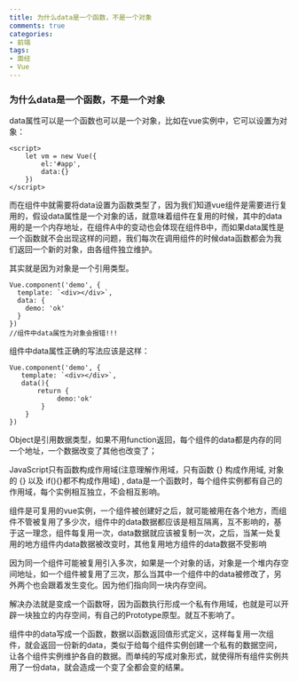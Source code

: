 ```yaml
---
title: 为什么data是一个函数，不是一个对象
comments: true
categories: 
- 前端
tags: 
- 面经
- Vue
---
```


### 为什么data是一个函数，不是一个对象

data属性可以是一个函数也可以是一个对象，比如在vue实例中，它可以设置为对象：

```vue
<script>
    let vm = new Vue({
        el:'#app',
        data:{}
    })
</script>
```

而在组件中就需要将data设置为函数类型了，因为我们知道vue组件是需要进行复用的，假设data属性是一个对象的话，就意味着组件在复用的时候，其中的data用的是一个内存地址，在组件A中的变动也会体现在组件B中，而如果data属性是一个函数就不会出现这样的问题，我们每次在调用组件的时候data函数都会为我们返回一个新的对象，由各组件独立维护。

其实就是因为对象是一个引用类型。

```vue
Vue.component('demo', {
  template: `<div></div>`,
  data: {
    demo: 'ok'
  }
})
//组件中data属性为对象会报错!!!
```

组件中data属性正确的写法应该是这样：

```vue
Vue.component('demo', {
   template: `<div></div>`,
   data(){
       return {
            demo:'ok'
        }
    }
})
```

Object是引用数据类型，如果不用function返回，每个组件的data都是内存的同一个地址，一个数据改变了其他也改变了；

JavaScript只有函数构成作用域(注意理解作用域，只有函数 {} 构成作用域, 对象的 {} 以及 if(){}都不构成作用域) , data是一个函数时，每个组件实例都有自己的作用域，每个实例相互独立，不会相互影响。

组件是可复用的vue实例，一个组件被创建好之后，就可能被用在各个地方，而组件不管被复用了多少次，组件中的data数据都应该是相互隔离，互不影响的，基于这一理念，组件每复用一次，data数据就应该被复制一次，之后，当某一处复用的地方组件内data数据被改变时，其他复用地方组件的data数据不受影响

因为同一个组件可能被复用引入多次，如果是一个对象的话，对象是一个堆内存空间地址，如一个组件被复用了三次，那么当其中一个组件中的data被修改了，另外两个也会跟着发生变化。因为他们指向同一块内存空间。

解决办法就是变成一个函数呀，因为函数执行形成一个私有作用域，也就是可以开辟一块独立的内存空间，有自己的Prototype原型。就互不影响了。

组件中的data写成一个函数，数据以函数返回值形式定义，这样每复用一次组件，就会返回一份新的data，类似于给每个组件实例创建一个私有的数据空间，让各个组件实例维护各自的数据。而单纯的写成对象形式，就使得所有组件实例共用了一份data，就会造成一个变了全都会变的结果。
